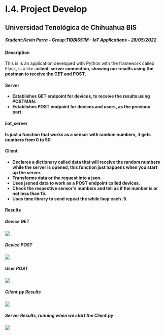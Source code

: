 <h1>I.4. Project Develop</h1>
<h2>Universidad Tenológica de Chihuahua BIS</h2>
<h5><i>Student:Kevin Parra - Group:TIDBIS51M - IoT Applications - 28/05/2022</i></h5>

<h4>Description</h4>
<p>This is is an application developed with Python with the framework called Flask, is a like a<b>client-server connection, showing our results using the postman to receive the GET and POST.</p>

<h4>Server</h4>
<ul>
  <li>Establishes GET endpoint for devices, to receive the results using POSTMAN.</li>
  <li>Establishes POST endpoint for devices and users, as the previous part.</li>
</ul>

<h4>iiot_server</h4>
<p>Is just a function that works as a sensor with random numbers, it gets numbers from 0 to 50</p>

<h4>Client</h4>
<ul>
  <li>Declares a dictionary called data that will receive the random numbers while the server is opened, this function just happens when you start up the server.</li>
  <li>Transforms data or the request into a json.</li>
  <li>Uses jsoned data to work as a POST endpoint called devices.</li>
  <li>Check the respective sensor's numbers and tell us if the number is or not less than 15.</li>
  <li>Uses time library to send repeat the while loop each .5.</li>
</ul>

<h4>Results</h4>

<h5>Device GET</h5>
<img src="https://user-images.githubusercontent.com/81264746/170850089-232f22cc-fa70-42fb-8f9e-566ed7d3aa82.png"/>

<h5>Device POST</h5>
<img src="https://user-images.githubusercontent.com/81264746/170850106-83163a3b-87ae-46aa-9c8d-8492b5339f64.png"/>

<h5>User POST</h5>
<img src="https://user-images.githubusercontent.com/81264746/170850124-20f4951f-8c02-458c-9547-8c20cf2b61da.png"/>

<h5>Client.py Results</h5>
<img src="https://user-images.githubusercontent.com/81264746/170850138-08fa18fa-e401-4f9c-becd-a3f656055a47.png"/>

<h5>Server Results, running when we start the Client.py</h5>
<img src="https://user-images.githubusercontent.com/81264746/170850160-1428dc30-aae9-4e1f-a229-f302e824e997.png"/>
